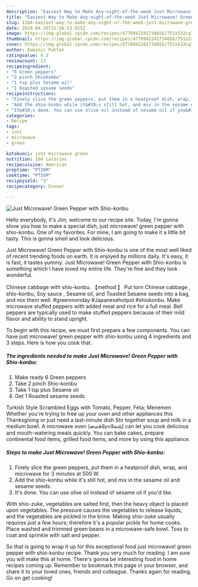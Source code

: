 ```yaml
---
description: "Easiest Way to Make Any-night-of-the-week Just Microwave! Green Pepper with Shio-konbu"
title: "Easiest Way to Make Any-night-of-the-week Just Microwave! Green Pepper with Shio-konbu"
slug: 1184-easiest-way-to-make-any-night-of-the-week-just-microwave-green-pepper-with-shio-konbu
date: 2020-04-26T21:56:53.015Z
image: https://img-global.cpcdn.com/recipes/4770942241734656/751x532cq70/just-microwave-green-pepper-with-shio-konbu-recipe-main-photo.jpg
thumbnail: https://img-global.cpcdn.com/recipes/4770942241734656/751x532cq70/just-microwave-green-pepper-with-shio-konbu-recipe-main-photo.jpg
cover: https://img-global.cpcdn.com/recipes/4770942241734656/751x532cq70/just-microwave-green-pepper-with-shio-konbu-recipe-main-photo.jpg
author: Dominic Patton
ratingvalue: 4.3
reviewcount: 13
recipeingredient:
- "6 Green peppers"
- "2 pinch Shiokombu"
- "1 tsp plus Sesame oil"
- "1 Roasted sesame seeds"
recipeinstructions:
- "Finely slice the green peppers, put them in a heatproof dish, wrap, and microwave for 3 minutes at 500 W."
- "Add the shio-konbu while it&#39;s still hot, and mix in the sesame oil and sesame seeds."
- "It&#39;s done. You can use olive oil instead of sesame oil if you&#39;d like."
categories:
- Recipe
tags:
- just
- microwave
- green

katakunci: just microwave green 
nutrition: 104 calories
recipecuisine: American
preptime: "PT26M"
cooktime: "PT35M"
recipeyield: "3"
recipecategory: Dinner

---
```



![Just Microwave! Green Pepper with Shio-konbu](https://img-global.cpcdn.com/recipes/4770942241734656/751x532cq70/just-microwave-green-pepper-with-shio-konbu-recipe-main-photo.jpg)

Hello everybody, it's Jim, welcome to our recipe site. Today, I'm gonna show you how to make a special dish, just microwave! green pepper with shio-konbu. One of my favorites. For mine, I am going to make it a little bit tasty. This is gonna smell and look delicious.

Just Microwave! Green Pepper with Shio-konbu is one of the most well liked of recent trending foods on earth. It is enjoyed by millions daily. It's easy, it is fast, it tastes yummy. Just Microwave! Green Pepper with Shio-konbu is something which I have loved my entire life. They're fine and they look wonderful.

Chinese cabbage with shio-konbu. 【method 】 Put torn Chinese cabbage , shio-konbu, Soy sauce , Sesame oil, and Toasted Sesame seeds into a bag, and mix them well. #greenmonday #Japanesehotpot #shiokonbu. Make microwave stuffed peppers with added meat and rice for a full meal. Bell peppers are typically used to make stuffed peppers because of their mild flavor and ability to stand upright.


To begin with this recipe, we must first prepare a few components. You can have just microwave! green pepper with shio-konbu using 4 ingredients and 3 steps. Here is how you cook that.

<!--inarticleads1-->

##### The ingredients needed to make Just Microwave! Green Pepper with Shio-konbu:

1. Make ready 6 Green peppers
1. Take 2 pinch Shio-kombu
1. Take 1 tsp plus Sesame oil
1. Get 1 Roasted sesame seeds


Turkish Style Scrambled Eggs with Tomato, Pepper, Feta; Menemen Whether you&#39;re trying to free up your oven and other appliances this Thanksgiving or just need a last-minute dish Stir together soup and milk in a medium bowl. A microwave oven (மைக்ரோவேவ்) can let you cook delicious and mouth-watering meals quickly. You can bake cakes, prepare continental food items, grilled food items, and more by using this appliance. 

<!--inarticleads2-->

##### Steps to make Just Microwave! Green Pepper with Shio-konbu:

1. Finely slice the green peppers, put them in a heatproof dish, wrap, and microwave for 3 minutes at 500 W.
1. Add the shio-konbu while it&#39;s still hot, and mix in the sesame oil and sesame seeds.
1. It&#39;s done. You can use olive oil instead of sesame oil if you&#39;d like.


With shio-zuke, vegetables are salted first, then the heavy object is placed upon vegetables. The pressure causes the vegetables to release liquids, and the vegetables are pickled in the brine. Making shio-zuke usually requires just a few hours; therefore it&#39;s a popular pickle for home cooks. Place washed and trimmed green beans in a microwave-safe bowl. Toss to coat and sprinkle with salt and pepper. 

So that is going to wrap it up for this exceptional food just microwave! green pepper with shio-konbu recipe. Thank you very much for reading. I am sure you will make this at home. There's gonna be interesting food in home recipes coming up. Remember to bookmark this page in your browser, and share it to your loved ones, friends and colleague. Thanks again for reading. Go on get cooking!
